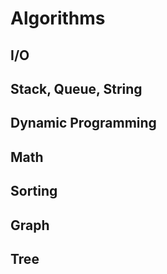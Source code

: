 # Algorithms

## I/O

## Stack, Queue, String

## Dynamic Programming

## Math

## Sorting

## Graph

## Tree
